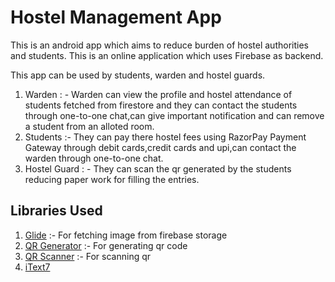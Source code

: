 # Hostel Management App #
 This is an android app which aims to reduce burden of hostel authorities and students.
 This is an online application which uses Firebase as backend.

 This app can be used by students, warden and hostel guards.
  1. Warden : - Warden can view the profile and hostel attendance of students fetched from firestore and they can contact the students through one-to-one chat,can give important notification and can remove a student from an alloted room.
  2. Students :- They can pay there hostel fees using RazorPay Payment Gateway through debit cards,credit cards and upi,can contact the warden through one-to-one chat.
  3. Hostel Guard : - They can scan the qr generated by the students reducing paper work for filling the entries.
## Libraries Used ##
  1. [Glide](https://github.com/bumptech/glide) :- For fetching image from firebase storage
  2. [QR Generator](https://github.com/androidmads/QRGenerator) :- For generating qr code
  3. [QR Scanner](https://github.com/journeyapps/zxing-android-embedded) :- For scanning qr
  4. [iText7](https://itextpdf.com/en/products/itext-7/itext-7-core)
   